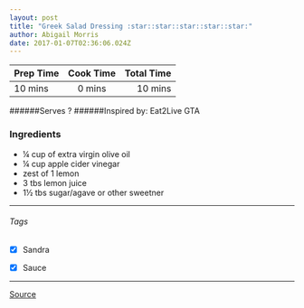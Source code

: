 ```yaml
---
layout: post
title: "Greek Salad Dressing :star::star::star::star::star:"
author: Abigail Morris
date: 2017-01-07T02:36:06.024Z
---
```


| Prep Time  | Cook Time    | Total Time  |
| ---------- |:------------:| -----------:|
| 10 mins    | 0 mins      | 10 mins     |


######Serves ?
######Inspired by: Eat2Live GTA

### Ingredients

* ¼ cup of extra virgin olive oil
* ¼ cup apple cider vinegar
* zest of 1 lemon
* 3 tbs lemon juice
* 1½ tbs sugar/agave or other sweetner

---

###### Tags
- [x] Sandra
- [x] Sauce


---

[Source](www.eat2livegta.com)

